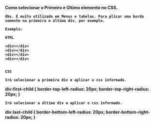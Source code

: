 <strong>
    Como selecionar o Primeiro e Último elemento no CSS.
    
    Obs. É muito utilizado em Menus e tabelas. Para plicar uma borda somente na primeira e última div, por exemplo.

    Exemplo:

    HTML

    <div></div>
    <div></div>
    <div></div>
    <div></div>

    
    CSS
    
    Irá selecionar a primeira div e aplicar o css informado.

div:first-child {
    border-top-left-radius: 20px;
    border-top-right-radius: 20px;
}



    Irá selecionar a última div e aplicar o css informado.

div:last-child {
    border-bottom-left-radius: 20px;
    border-bottom-right-radius: 20px;
}
</strong>